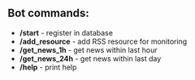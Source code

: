 ## Bot commands:
  - **/start** - register in database
  - **/add_resource** - add RSS resource for monitoring
  - **/get_news_1h** - get news within last hour
  - **/get_news_24h** - get news within last day
  - **/help** - print help
